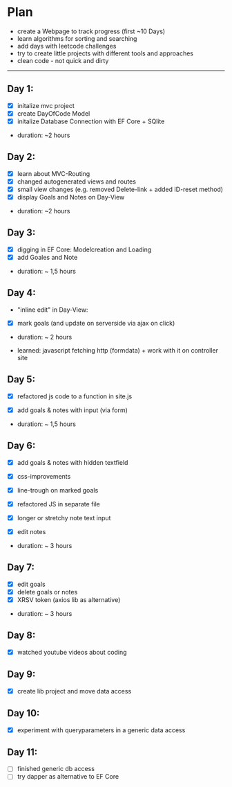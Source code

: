 # Plan
- create a Webpage to track progress (first ~10 Days)
- learn algorithms for sorting and searching
- add days with leetcode challenges
- try to create little projects with different tools and approaches
- clean code - not quick and dirty
- - - 

## Day 1:
- [x] initalize mvc project
- [x] create DayOfCode Model
- [x] initalize Database Connection with EF Core + SQlite

- duration: ~2 hours

## Day 2:
- [x] learn about MVC-Routing
- [x] changed autogenerated views and routes
- [x] small view changes (e.g. removed Delete-link + added ID-reset method)
- [x] display Goals and Notes on Day-View

- duration: ~2 hours

## Day 3:
- [x] digging in EF Core: Modelcreation and Loading
- [x] add Goales and Note

- duration: ~ 1,5 hours

## Day 4:
- "inline edit" in Day-View:
- [x] mark goals (and update on serverside via ajax on click)


- duration: ~ 2 hours

- learned: javascript fetching http (formdata) + work with it on controller site

## Day 5:
- [x] refactored js code to a function in site.js
- [x] add goals & notes with input (via form)


- duration: ~ 1,5 hours

## Day 6:
- [x] add goals & notes with hidden textfield
- [x] css-improvements
- [x] line-trough on marked goals
- [x] refactored JS in separate file
- [x] longer or stretchy note text input
- [x] edit notes


- duration: ~ 3 hours

## Day 7:
- [x] edit goals
- [x] delete goals or notes
- [x] XRSV token (axios lib as alternative)

- duration: ~ 3 hours

## Day 8:
- [x] watched youtube videos about coding

## Day 9:
- [x] create lib project and move data access

## Day 10:
- [x] experiment with queryparameters in a generic data access

## Day 11:
- [ ] finished generic db access
- [ ] try dapper as alternative to EF Core